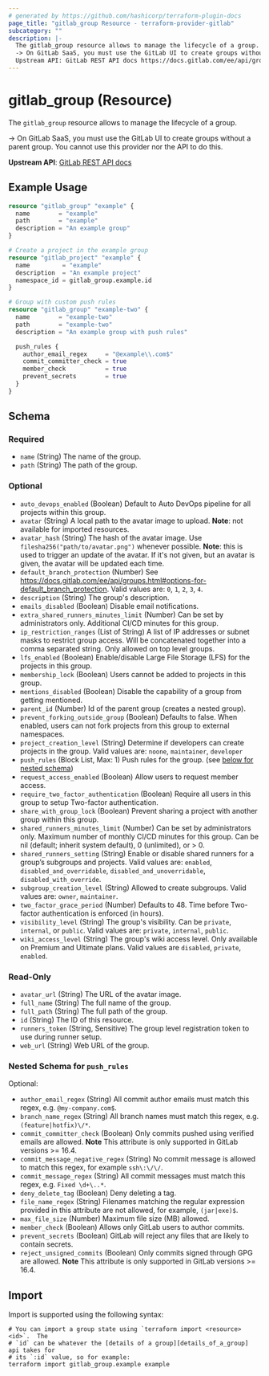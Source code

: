 ```yaml
---
# generated by https://github.com/hashicorp/terraform-plugin-docs
page_title: "gitlab_group Resource - terraform-provider-gitlab"
subcategory: ""
description: |-
  The gitlab_group resource allows to manage the lifecycle of a group.
  -> On GitLab SaaS, you must use the GitLab UI to create groups without a parent group. You cannot use this provider nor the API to do this.
  Upstream API: GitLab REST API docs https://docs.gitlab.com/ee/api/groups.html
---
```


# gitlab_group (Resource)

The `gitlab_group` resource allows to manage the lifecycle of a group.

-> On GitLab SaaS, you must use the GitLab UI to create groups without a parent group. You cannot use this provider nor the API to do this.

**Upstream API**: [GitLab REST API docs](https://docs.gitlab.com/ee/api/groups.html)

## Example Usage

```terraform
resource "gitlab_group" "example" {
  name        = "example"
  path        = "example"
  description = "An example group"
}

# Create a project in the example group
resource "gitlab_project" "example" {
  name         = "example"
  description  = "An example project"
  namespace_id = gitlab_group.example.id
}

# Group with custom push rules
resource "gitlab_group" "example-two" {
  name        = "example-two"
  path        = "example-two"
  description = "An example group with push rules"

  push_rules {
    author_email_regex     = "@example\\.com$"
    commit_committer_check = true
    member_check           = true
    prevent_secrets        = true
  }
}
```

<!-- schema generated by tfplugindocs -->
## Schema

### Required

- `name` (String) The name of the group.
- `path` (String) The path of the group.

### Optional

- `auto_devops_enabled` (Boolean) Default to Auto DevOps pipeline for all projects within this group.
- `avatar` (String) A local path to the avatar image to upload. **Note**: not available for imported resources.
- `avatar_hash` (String) The hash of the avatar image. Use `filesha256("path/to/avatar.png")` whenever possible. **Note**: this is used to trigger an update of the avatar. If it's not given, but an avatar is given, the avatar will be updated each time.
- `default_branch_protection` (Number) See https://docs.gitlab.com/ee/api/groups.html#options-for-default_branch_protection. Valid values are: `0`, `1`, `2`, `3`, `4`.
- `description` (String) The group's description.
- `emails_disabled` (Boolean) Disable email notifications.
- `extra_shared_runners_minutes_limit` (Number) Can be set by administrators only. Additional CI/CD minutes for this group.
- `ip_restriction_ranges` (List of String) A list of IP addresses or subnet masks to restrict group access. Will be concatenated together into a comma separated string. Only allowed on top level groups.
- `lfs_enabled` (Boolean) Enable/disable Large File Storage (LFS) for the projects in this group.
- `membership_lock` (Boolean) Users cannot be added to projects in this group.
- `mentions_disabled` (Boolean) Disable the capability of a group from getting mentioned.
- `parent_id` (Number) Id of the parent group (creates a nested group).
- `prevent_forking_outside_group` (Boolean) Defaults to false. When enabled, users can not fork projects from this group to external namespaces.
- `project_creation_level` (String) Determine if developers can create projects in the group. Valid values are: `noone`, `maintainer`, `developer`
- `push_rules` (Block List, Max: 1) Push rules for the group. (see [below for nested schema](#nestedblock--push_rules))
- `request_access_enabled` (Boolean) Allow users to request member access.
- `require_two_factor_authentication` (Boolean) Require all users in this group to setup Two-factor authentication.
- `share_with_group_lock` (Boolean) Prevent sharing a project with another group within this group.
- `shared_runners_minutes_limit` (Number) Can be set by administrators only. Maximum number of monthly CI/CD minutes for this group. Can be nil (default; inherit system default), 0 (unlimited), or > 0.
- `shared_runners_setting` (String) Enable or disable shared runners for a group’s subgroups and projects. Valid values are: `enabled`, `disabled_and_overridable`, `disabled_and_unoverridable`, `disabled_with_override`.
- `subgroup_creation_level` (String) Allowed to create subgroups. Valid values are: `owner`, `maintainer`.
- `two_factor_grace_period` (Number) Defaults to 48. Time before Two-factor authentication is enforced (in hours).
- `visibility_level` (String) The group's visibility. Can be `private`, `internal`, or `public`. Valid values are: `private`, `internal`, `public`.
- `wiki_access_level` (String) The group's wiki access level. Only available on Premium and Ultimate plans. Valid values are `disabled`, `private`, `enabled`.

### Read-Only

- `avatar_url` (String) The URL of the avatar image.
- `full_name` (String) The full name of the group.
- `full_path` (String) The full path of the group.
- `id` (String) The ID of this resource.
- `runners_token` (String, Sensitive) The group level registration token to use during runner setup.
- `web_url` (String) Web URL of the group.

<a id="nestedblock--push_rules"></a>
### Nested Schema for `push_rules`

Optional:

- `author_email_regex` (String) All commit author emails must match this regex, e.g. `@my-company.com$`.
- `branch_name_regex` (String) All branch names must match this regex, e.g. `(feature|hotfix)\/*`.
- `commit_committer_check` (Boolean) Only commits pushed using verified emails are allowed.  **Note** This attribute is only supported in GitLab versions >= 16.4.
- `commit_message_negative_regex` (String) No commit message is allowed to match this regex, for example `ssh\:\/\/`.
- `commit_message_regex` (String) All commit messages must match this regex, e.g. `Fixed \d+\..*`.
- `deny_delete_tag` (Boolean) Deny deleting a tag.
- `file_name_regex` (String) Filenames matching the regular expression provided in this attribute are not allowed, for example, `(jar|exe)$`.
- `max_file_size` (Number) Maximum file size (MB) allowed.
- `member_check` (Boolean) Allows only GitLab users to author commits.
- `prevent_secrets` (Boolean) GitLab will reject any files that are likely to contain secrets.
- `reject_unsigned_commits` (Boolean) Only commits signed through GPG are allowed.  **Note** This attribute is only supported in GitLab versions >= 16.4.

## Import

Import is supported using the following syntax:

```shell
# You can import a group state using `terraform import <resource> <id>`.  The
# `id` can be whatever the [details of a group][details_of_a_group] api takes for
# its `:id` value, so for example:
terraform import gitlab_group.example example
```
